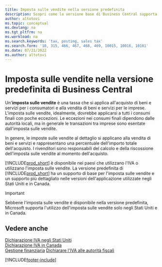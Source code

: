 ```yaml
---
title: Imposta sulle vendite nella versione predefinita
description: Scopri come la versione base di Business Central supporta l'imposta sulle vendite e ottieni una descrizione del concetto di base.
author: altotovi
ms.topic: conceptual
ms.devlang: na
ms.tgt_pltfrm: na
ms.workload: na
ms.search.keywords: 'tax, posting, sales tax'
ms.search.form: '10, 315, 466, 467, 468, 469, 10015, 10016, 10101'
ms.date: 07/21/2022
ms.author: altotovi
---
```


# <a name="sales-tax-in-the-default-version-of-business-central"></a><a name="sales-tax-in-the-default-version-of-business-central"></a>Imposta sulle vendite nella versione predefinita di Business Central

Un'**imposta sulle vendite** è una tassa che si applica all'acquisto di beni e servizi per i consumatori e alla vendita di beni e servizi per le imprese. L'imposta sulle vendite, idealmente, dovrebbe applicarsi a tutti i consumi finali con poche eccezioni. Le eccezioni nei consumi finali dipendono dalle autorità locali, ma in generale le transazioni tra imprese sono esentate dall'imposta sulle vendite.  

In genere, le imposte sulle vendite al dettaglio si applicano alla vendita di beni e servizi e rappresentano una percentuale dell'importo totale dell'acquisto. I rivenditori sono responsabili del calcolo e della riscossione dell'imposta sulle vendite al momento dell'acquisto.  

[!INCLUDE[prod_short](includes/prod_short.md)] è disponibile nei paesi che utilizzano l'IVA o utilizzano l'imposta sulle vendite. La versione predefinita di [!INCLUDE[prod_short](includes/prod_short.md)] ha un supporto di base per l'imposta sulle vendite e un supporto più dettagliato nelle versioni dell'applicazione utilizzate negli Stati Uniti e in Canada.

> [!IMPORTANT]
> Sebbene l'imposta sulle vendite è disponibile nella versione predefinita, Microsoft supporta l'utilizzo dell'imposta sulle vendite solo negli Stati Uniti e in Canada.

## <a name="see-also"></a><a name="see-also"></a>Vedere anche

[Dichiarazione IVA negli Stati Uniti](localfunctionality/UnitedStates/us-sales-tax.md)  
[Dichiarazione IVA in Canada](localfunctionality/canada/ca-sales-tax.md)  
[Gestione finanziaria](finance.md)
[Dichiarare l'IVA alle autorità fiscali](finance-how-report-vat.md)

[!INCLUDE[footer-include](includes/footer-banner.md)]
